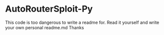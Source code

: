 # AutoRouterSploit-Py
This code is too dangerous to write a readme for. Read it yourself and write your own personal readme.md
Thanks 
